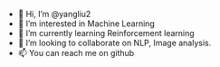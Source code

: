 - 👋 Hi, I’m @yangliu2
- 👀 I’m interested in Machine Learning
- 🌱 I’m currently learning Reinforcement learning
- 💞️ I’m looking to collaborate on NLP, Image analysis. 
- 📫 You can reach me on github

<!---
yangliu2/yangliu2 is a ✨ special ✨ repository because its `README.md` (this file) appears on your GitHub profile.
You can click the Preview link to take a look at your changes.
--->
